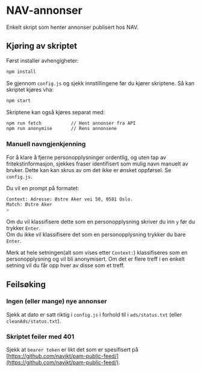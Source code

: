 # NAV-annonser

Enkelt skript som henter annonser publisert hos NAV.

## Kjøring av skriptet

Først installer avhengigheter:

```bash
npm install
```

Se gjennom `config.js` og sjekk innstillingene før du kjører skriptene.
Så kan skriptet kjøres vha:

```bash
npm start
```

Skriptene kan også kjøres separat med:

```bash
npm run fetch           // Hent annonser fra API
npm run anonymise       // Rens annonsene
```

### Manuell navngjenkjenning

For å klare å fjerne personopplysninger ordentlig, og uten tap av fritekstinformasjon, sjekkes fraser identifisert som mulig navn manuelt av bruker. Dette kan kan skrus av om det ikke er ønsket oppførsel. Se `config.js`. 

Du vil en prompt på formatet: 

```bash
Context: Adresse: Østre Aker vei 50, 0581 Oslo. 
Match: Østre Aker
>
```

Om du vil klassifisere dette som en personopplysning skriver du inn `y` før du trykker `Enter`.  
Om du ikke vil klassifisere det som en personopplysning trykker du bare `Enter`. 

Merk at hele setningen(alt som vises etter `Context:`) klassifiseres som en personopplysning og vil bli anonymisert. Om det er flere treff i en enkelt setning vil du får opp hver av disse som et treff. 

## Feilsøking

### Ingen (eller mange) nye annonser

Sjekk at dato er satt riktig i `config.js` i forhold til i `ads/status.txt` (eller `cleanAds/status.txt`). 

### Skriptet feiler med 401

Sjekk at `bearer token` er likt det som er spesifisert på [https://github.com/navikt/pam-public-feed/](https://github.com/navikt/pam-public-feed/).
